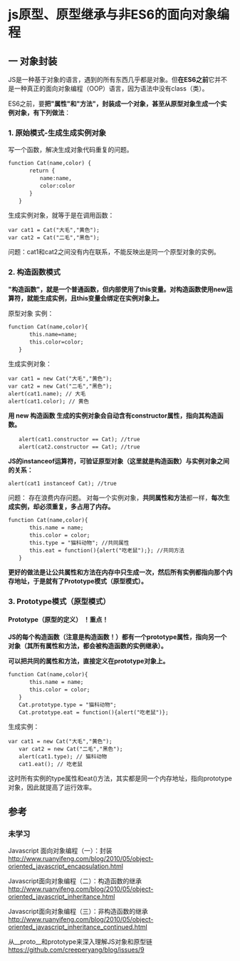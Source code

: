 # js原型、原型继承与非ES6的面向对象编程

## 一 对象封装

JS是一种基于对象的语言，遇到的所有东西几乎都是对象。但**在ES6之前**它并不是一种真正的面向对象编程（OOP）语言，因为语法中没有class（类）。

ES6之前，要**把"属性"和"方法"，封装成一个对象，甚至从原型对象生成一个实例对象，有下列做法**：

### 1. 原始模式-生成生成实例对象

写一个函数，解决生成对象代码重复的问题。

```
function Cat(name,color) {
　　　　return {
　　　　　　name:name,
　　　　　　color:color
　　　　}
　　}
```

生成实例对象，就等于是在调用函数：

```
var cat1 = Cat("大毛","黄色");
var cat2 = Cat("二毛","黑色");
```

问题：cat1和cat2之间没有内在联系，不能反映出是同一个原型对象的实例。

### 2. 构造函数模式

**"构造函数"，就是一个普通函数，但内部使用了this变量。对构造函数使用new运算符，就能生成实例，且this变量会绑定在实例对象上。**


原型对象 实例：
```
function Cat(name,color){
　　　　this.name=name;
　　　　this.color=color;
　　}
```

生成实例对象：

```
var cat1 = new Cat("大毛","黄色");
var cat2 = new Cat("二毛","黑色");
alert(cat1.name); // 大毛
alert(cat1.color); // 黄色
```

**用 new 构造函数 生成的实例对象会自动含有constructor属性，指向其构造函数。**

```
　　alert(cat1.constructor == Cat); //true
　　alert(cat2.constructor == Cat); //true
```


**JS的instanceof运算符，可验证原型对象（这里就是构造函数）与实例对象之间的关系：**　　

```
alert(cat1 instanceof Cat); //true
```

问题：
存在浪费内存问题。
对每一个实例对象，**共同属性和方法**都一样，**每次生成实例，却必须重复，多占用了内存。**

```
function Cat(name,color){
　　　　this.name = name;
　　　　this.color = color;
　　　　this.type = "猫科动物"; //共同属性
　　　　this.eat = function(){alert("吃老鼠");}; //共同方法
　　}
```

**更好的做法是让公共属性和方法在内存中只生成一次，然后所有实例都指向那个内存地址，于是就有了Prototype模式（原型模式）。**

### 3. Prototype模式（原型模式）

#### Prototype（原型的定义） ！重点！
**JS的每个构造函数（注意是构造函数！）都有一个prototype属性，指向另一个对象（其所有属性和方法，都会被构造函数的实例继承）。**

**可以把共同的属性和方法，直接定义在prototype对象上。**

```
function Cat(name,color){
　　　　this.name = name;
　　　　this.color = color;
　　}
　　Cat.prototype.type = "猫科动物";
　　Cat.prototype.eat = function(){alert("吃老鼠")};
```

生成实例：

```
var cat1 = new Cat("大毛","黄色");
　　var cat2 = new Cat("二毛","黑色");
　　alert(cat1.type); // 猫科动物
　　cat1.eat(); // 吃老鼠
```


这时所有实例的type属性和eat()方法，其实都是同一个内存地址，指向prototype对象，因此就提高了运行效率。



## 参考 

### 未学习

Javascript 面向对象编程（一）：封装
http://www.ruanyifeng.com/blog/2010/05/object-oriented_javascript_encapsulation.html

Javascript面向对象编程（二）：构造函数的继承
http://www.ruanyifeng.com/blog/2010/05/object-oriented_javascript_inheritance.html

Javascript面向对象编程（三）：非构造函数的继承
http://www.ruanyifeng.com/blog/2010/05/object-oriented_javascript_inheritance_continued.html

从__proto__和prototype来深入理解JS对象和原型链
https://github.com/creeperyang/blog/issues/9